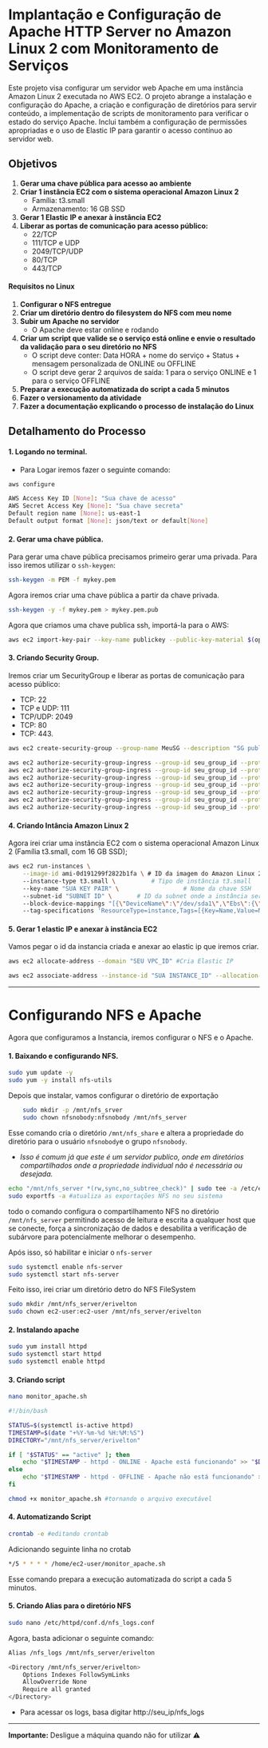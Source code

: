 # Implantação e Configuração de Apache HTTP Server no Amazon Linux 2 com Monitoramento de Serviços

Este projeto visa configurar um servidor web Apache em uma instância Amazon Linux 2 executada no AWS EC2. O projeto abrange a instalação e configuração do Apache, a criação e configuração de diretórios para servir conteúdo, a implementação de scripts de monitoramento para verificar o estado do serviço Apache. Inclui também a configuração de permissões apropriadas e o uso de Elastic IP para garantir o acesso contínuo ao servidor web.

## Objetivos

1. **Gerar uma chave pública para acesso ao ambiente**
2. **Criar 1 instância EC2 com o sistema operacional Amazon Linux 2**
    - Família: t3.small
    - Armazenamento: 16 GB SSD
3. **Gerar 1 Elastic IP e anexar à instância EC2**
4. **Liberar as portas de comunicação para acesso público:**
    - 22/TCP
    - 111/TCP e UDP
    - 2049/TCP/UDP
    - 80/TCP
    - 443/TCP

#### Requisitos no Linux

1. **Configurar o NFS entregue**
2. **Criar um diretório dentro do filesystem do NFS com meu nome**
3. **Subir um Apache no servidor**
    - O Apache deve estar online e rodando
4. **Criar um script que valide se o serviço está online e envie o resultado da validação para o seu diretório no NFS**
    - O script deve conter: Data HORA + nome do serviço + Status + mensagem personalizada de ONLINE ou OFFLINE
    - O script deve gerar 2 arquivos de saída: 1 para o serviço ONLINE e 1 para o serviço OFFLINE
5. **Preparar a execução automatizada do script a cada 5 minutos**
6. **Fazer o versionamento da atividade**
7. **Fazer a documentação explicando o processo de instalação do Linux**

## Detalhamento do Processo

#### 1. Logando no terminal.

* <div>Para Logar iremos fazer o seguinte comando: </div>

```bash
aws configure

AWS Access Key ID [None]: "Sua chave de acesso"
AWS Secret Access Key [None]: "Sua chave secreta"
Default region name [None]: us-east-1
Default output format [None]: json/text or default[None]
```

#### 2. Gerar uma chave pública.

Para gerar uma chave pública precisamos primeiro gerar uma privada. Para isso iremos utilizar o `ssh-keygen`:

```bash
ssh-keygen -m PEM -f mykey.pem
```
Agora iremos criar uma chave pública a partir da chave privada.
```bash
ssh-keygen -y -f mykey.pem > mykey.pem.pub
```
Agora que criamos uma chave publica ssh, importá-la para o AWS:

```bash
aws ec2 import-key-pair --key-name publickey --public-key-material $(openssl enc -base64 -A -in mykey.pem.pub)
```

#### 3. Criando Security Group.

Iremos criar um SecurityGroup e liberar as portas de comunicação para acesso público: 
* TCP: 22
* TCP e UDP: 111
* TCP/UDP: 2049 
* TCP: 80
* TCP: 443.

```bash
aws ec2 create-security-group --group-name MeuSG --description "SG publico" --vpc-id "Seu VPC ID"

aws ec2 authorize-security-group-ingress --group-id seu_group_id --protocol tcp --port 22 --cidr 0.0.0.0/0
aws ec2 authorize-security-group-ingress --group-id seu_group_id --protocol tcp --port 111 --cidr 0.0.0.0/0 
aws ec2 authorize-security-group-ingress --group-id seu_group_id --protocol udp --port 111 --cidr 0.0.0.0/0 
aws ec2 authorize-security-group-ingress --group-id seu_group_id --protocol tcp --port 2049 --cidr 0.0.0.0/0 
aws ec2 authorize-security-group-ingress --group-id seu_group_id --protocol udp --port 2049 --cidr 0.0.0.0/0 
aws ec2 authorize-security-group-ingress --group-id seu_group_id --protocol tcp --port 80 --cidr 0.0.0.0/0 
aws ec2 authorize-security-group-ingress --group-id seu_group_id --protocol tcp --port 443 --cidr 0.0.0.0/0 
```

#### 4. Criando Intância Amazon Linux 2
Agora irei criar uma instância EC2 com o sistema operacional Amazon Linux 2 (Família t3.small, com 16 GB SSD);
```bash
aws ec2 run-instances \
    --image-id ami-0d191299f2822b1fa \ # ID da imagem do Amazon Linux 2
    --instance-type t3.small \          # Tipo de instância t3.small
    --key-name "SUA KEY PAIR" \                  # Nome da chave SSH
    --subnet-id "SUBNET ID" \       # ID da subnet onde a instância será lançada
    --block-device-mappings "[{\"DeviceName\":\"/dev/sda1\",\"Ebs\":{\"VolumeSize\":16,\"VolumeType\":\"gp2\"}}]" \  # Configuração do disco
    --tag-specifications 'ResourceType=instance,Tags=[{Key=Name,Value=NFS}]'  # Tags para identificar a instância
```
#### 5. Gerar 1 elastic IP e anexar à instância EC2

Vamos pegar o id da instancia criada e anexar ao elastic ip que iremos criar.

```bash
aws ec2 allocate-address --domain "SEU VPC_ID" #Cria Elastic IP

aws ec2 associate-address --instance-id "SUA INSTANCE_ID" --allocation-id "SEU ELASTIC iP_ID" #Associa a instancia
```
****
# Configurando NFS e Apache

Agora que configuramos a Instancia, iremos configurar o NFS e o Apache.

#### 1. Baixando e configurando NFS.

```bash
sudo yum update -y
sudo yum -y install nfs-utils
```

Depois que instalar, vamos configurar o diretório de exportação

```bash
    sudo mkdir -p /mnt/nfs_srver
    sudo chown nfsnobody:nfsnobody /mnt/nfs_server
```
Esse comando cria o diretório `/mnt/nfs_share` e altera a propriedade do diretório para o usuário `nfsnobody`e o grupo `nfsnobody`. 
* _Isso é comum já que este é um servidor publico, onde em diretórios compartilhados onde a propriedade individual não é necessária ou desejada._

```bash
echo "/mnt/nfs_server *(rw,sync,no_subtree_check)" | sudo tee -a /etc/exports
sudo exportfs -a #atualiza as exportações NFS no seu sistema
```
todo o comando configura o compartilhamento NFS no diretório `/mnt/nfs_server` permitindo acesso de leitura e escrita a qualquer host que se conecte, força a sincronização de dados e desabilita a verificação de subárvore para potencialmente melhorar o desempenho.

Após isso, só habilitar e iniciar o `nfs-server`
```bash
sudo systemctl enable nfs-server
sudo systemctl start nfs-server
```
Feito isso, irei criar um diretório detro do NFS FileSystem
```bash
sudo mkdir /mnt/nfs_server/erivelton
sudo chown ec2-user:ec2-user /mnt/nfs_server/erivelton
```
#### 2. Instalando apache

```bash
sudo yum install httpd
sudo systemctl start httpd
sudo systemctl enable httpd
```

#### 3. Criando script

```bash
nano monitor_apache.sh
```

```bash
#!/bin/bash

STATUS=$(systemctl is-active httpd)
TIMESTAMP=$(date "+%Y-%m-%d %H:%M:%S")
DIRECTORY="/mnt/nfs_server/erivelton"

if [ "$STATUS" == "active" ]; then
    echo "$TIMESTAMP - httpd - ONLINE - Apache está funcionando" >> "$DIRECTORY/apache_status_online.log"
else
    echo "$TIMESTAMP - httpd - OFFLINE - Apache não está funcionando" >> "$DIRECTORY/apache_status_offline.log"
fi
```

```bash
chmod +x monitor_apache.sh #tornando o arquivo executável
```

#### 4. Automatizando Script

```bash
crontab -e #editando crontab
```
Adicionando seguinte linha no crotab
```bash
*/5 * * * * /home/ec2-user/monitor_apache.sh
```
Esse comando prepara a execução automatizada do script a cada 5 minutos.

#### 5. Criando Alias para o diretório NFS

```bash
sudo nano /etc/httpd/conf.d/nfs_logs.conf
```
Agora, basta adicionar o seguinte comando:
```bash
Alias /nfs_logs /mnt/nfs_server/erivelton

<Directory /mnt/nfs_server/erivelton>
    Options Indexes FollowSymLinks
    AllowOverride None
    Require all granted
</Directory>
```
* Para acessar os logs, basa digitar http://seu_ip/nfs_logs
----
**Importante:** Desligue a máquina quando não for utilizar ⚠ 